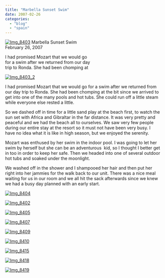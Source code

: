 ```yaml
---
title: "Marbella Sunset Swim"
date: 2007-02-26
categories: 
  - "blog"
  - "spain"
---
```


 [![Img_8403](https://pub-ac94b3f306b24c0dba4238943c97f2e1.r2.dev/2008/04/17/img_8403.png "Img_8403")](https://pub-ac94b3f306b24c0dba4238943c97f2e1.r2.dev/photos/uncategorized/2008/04/17/img_8403.png) Marbella Sunset Swim  
February 26, 2007

I had promised Mozart that we would go  
for a swim after we returned from our day  
trip to Ronda. She had been chomping at

<!--more-->

[![Img_8403_2](https://pub-ac94b3f306b24c0dba4238943c97f2e1.r2.dev/2008/04/17/img_8403_2.png "Img_8403_2")](https://pub-ac94b3f306b24c0dba4238943c97f2e1.r2.dev/photos/uncategorized/2008/04/17/img_8403_2.png)

I had promised Mozart that we would go for a swim after we returned from our day trip to Ronda. She had been chomping at the bit since we arrived to get into one of the many pools and hot tubs. She could run off a little steam while everyone else rested a little.

So we dashed off in time for a little sand play at the beach first, to watch the sun set with Africa and Gibraltar in the far distance. It was very pretty and peaceful and we had the beach all to ourselves. We saw very few people during our entire stay at the resort so it must not have been very busy. I have no idea what it is like in high season, but we enjoyed the serenity.

Mozart was enthused by her swim in the indoor pool. I was going to let her swim by herself but she can be an adventurous  kid, so I thought I better get in too in order to keep her safe. Then we headed into one of several outdoor hot tubs and soaked under the moonlight.

We washed off in the shower and I shampooed her hair and then put her right into her jammies for the walk back to our unit. There was a nice meal waiting for us in our room and we all hit the sack afterwards since we knew we had a busy day planned with an early start.

[![Img_8404](https://pub-ac94b3f306b24c0dba4238943c97f2e1.r2.dev/2008/04/17/img_8404.png "Img_8404")](https://pub-ac94b3f306b24c0dba4238943c97f2e1.r2.dev/photos/uncategorized/2008/04/17/img_8404.png)

[![Img_8402](https://pub-ac94b3f306b24c0dba4238943c97f2e1.r2.dev/2008/04/17/img_8402.png "Img_8402")](https://pub-ac94b3f306b24c0dba4238943c97f2e1.r2.dev/photos/uncategorized/2008/04/17/img_8402.png)

[![Img_8405](https://pub-ac94b3f306b24c0dba4238943c97f2e1.r2.dev/2008/04/17/img_8405.png "Img_8405")](https://pub-ac94b3f306b24c0dba4238943c97f2e1.r2.dev/photos/uncategorized/2008/04/17/img_8405.png)

[![Img_8407](https://pub-ac94b3f306b24c0dba4238943c97f2e1.r2.dev/2008/04/17/img_8407.png "Img_8407")](https://pub-ac94b3f306b24c0dba4238943c97f2e1.r2.dev/photos/uncategorized/2008/04/17/img_8407.png)

[![Img_8409](https://pub-ac94b3f306b24c0dba4238943c97f2e1.r2.dev/2008/04/17/img_8409.png "Img_8409")](https://pub-ac94b3f306b24c0dba4238943c97f2e1.r2.dev/photos/uncategorized/2008/04/17/img_8409.png)

[![Img_8410](https://pub-ac94b3f306b24c0dba4238943c97f2e1.r2.dev/2008/04/17/img_8410.png "Img_8410")](https://pub-ac94b3f306b24c0dba4238943c97f2e1.r2.dev/photos/uncategorized/2008/04/17/img_8410.png)

[![Img_8415](https://pub-ac94b3f306b24c0dba4238943c97f2e1.r2.dev/2008/04/17/img_8415.png "Img_8415")](https://pub-ac94b3f306b24c0dba4238943c97f2e1.r2.dev/photos/uncategorized/2008/04/17/img_8415.png)

[![Img_8418](https://pub-ac94b3f306b24c0dba4238943c97f2e1.r2.dev/2008/04/17/img_8418.png "Img_8418")](https://pub-ac94b3f306b24c0dba4238943c97f2e1.r2.dev/photos/uncategorized/2008/04/17/img_8418.png)

[![Img_8419](https://pub-ac94b3f306b24c0dba4238943c97f2e1.r2.dev/2008/04/17/img_8419.png "Img_8419")](https://pub-ac94b3f306b24c0dba4238943c97f2e1.r2.dev/photos/uncategorized/2008/04/17/img_8419.png)
